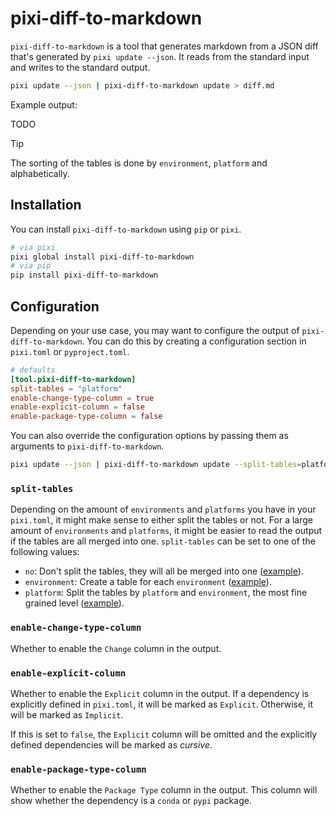 # pixi-diff-to-markdown

`pixi-diff-to-markdown` is a tool that generates markdown from a JSON diff that's generated by `pixi update --json`.
It reads from the standard input and writes to the standard output.

```bash
pixi update --json | pixi-diff-to-markdown update > diff.md
```

Example output:

TODO

> [!TIP]
> The sorting of the tables is done by `environment`, `platform` and alphabetically.

## Installation

You can install `pixi-diff-to-markdown` using `pip` or `pixi`.

```bash
# via pixi
pixi global install pixi-diff-to-markdown
# via pip
pip install pixi-diff-to-markdown
```

## Configuration

Depending on your use case, you may want to configure the output of `pixi-diff-to-markdown`.
You can do this by creating a configuration section in `pixi.toml` or `pyproject.toml`.

```toml
# defaults
[tool.pixi-diff-to-markdown]
split-tables = "platform"
enable-change-type-column = true
enable-explicit-column = false
enable-package-type-column = false
```

You can also override the configuration options by passing them as arguments to `pixi-diff-to-markdown`.

```bash
pixi update --json | pixi-diff-to-markdown update --split-tables=platform --enable-explicit-column
```

### `split-tables`

Depending on the amount of `environments` and `platforms` you have in your `pixi.toml`, it might make sense to either split the tables or not.
For a large amount of `environments` and `platforms`, it might be easier to read the output if the tables are all merged into one.
`split-tables` can be set to one of the following values:

- `no`: Don't split the tables, they will all be merged into one ([example](TODO)).
- `environment`: Create a table for each `environment` ([example](TODO)).
- `platform`: Split the tables by `platform` and `environment`, the most fine grained level ([example](TODO)).

### `enable-change-type-column`

Whether to enable the `Change` column in the output.

### `enable-explicit-column`

Whether to enable the `Explicit` column in the output.
If a dependency is explicitly defined in `pixi.toml`, it will be marked as `Explicit`. Otherwise, it will be marked as `Implicit`.

If this is set to `false`, the `Explicit` column will be omitted and the explicitly defined dependencies will be marked as *cursive*.

### `enable-package-type-column`

Whether to enable the `Package Type` column in the output.
This column will show whether the dependency is a `conda` or `pypi` package.
